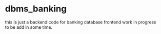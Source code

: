 # dbms_banking

this is just a backend code for banking database frontend work in progress to be add in some time.
